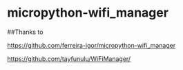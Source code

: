 # micropython-wifi_manager



##Thanks to

https://github.com/ferreira-igor/micropython-wifi_manager

https://github.com/tayfunulu/WiFiManager/
 
